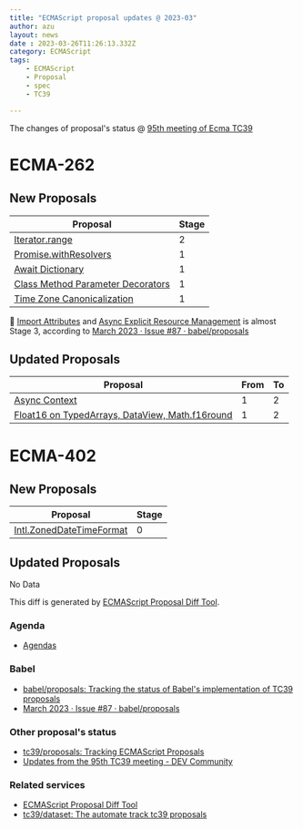 ```yaml
---
title: "ECMAScript proposal updates @ 2023-03"
author: azu
layout: news
date : 2023-03-26T11:26:13.332Z
category: ECMAScript
tags:
    - ECMAScript
    - Proposal
    - spec
    - TC39

---
```


The changes of proposal's status @ [95th meeting of Ecma TC39][Agendas]


# ECMA-262

## New Proposals

| Proposal                                                                                                | Stage |
| ------------------------------------------------------------------------------------------------------- | ----- |
| [Iterator.range](https://github.com/tc39/proposal-iterator.range)                                       | 2     |
| [Promise.withResolvers](https://github.com/tc39/proposal-promise-with-resolvers)                        | 1     |
| [Await Dictionary](https://github.com/tc39/proposal-await-dictionary)                                   | 1     |
| [Class Method Parameter Decorators](https://github.com/tc39/proposal-class-method-parameter-decorators) | 1     |
| [Time Zone Canonicalization](https://github.com/justingrant/proposal-canonical-tz)                      | 1     |

📝 [Import Attributes](https://github.com/tc39/proposal-import-attributes) and [Async Explicit Resource Management](https://github.com/tc39/proposal-async-explicit-resource-management) is almost Stage 3,
according to [March 2023 · Issue #87 · babel/proposals](https://github.com/babel/proposals/issues/87)


## Updated Proposals

| Proposal                                                                                         | From  | To    |
| ------------------------------------------------------------------------------------------------ | ----- | ----- |
| [Async Context](https://github.com/tc39/proposal-async-context)                                  | 1     | 2     |
| [Float16 on TypedArrays, DataView, Math.f16round](https://github.com/tc39/proposal-float16array) | 1     | 2     |


# ECMA-402

## New Proposals

| Proposal                                                                            | Stage |
| ----------------------------------------------------------------------------------- | ----- |
| [Intl.ZonedDateTimeFormat](https://github.com/FrankYFTang/intl-zoneddatetimeformat) | 0     |

## Updated Proposals

No Data


This diff is generated by [ECMAScript Proposal Diff Tool](https://azu.github.io/ecmascript-proposals-json/).

### Agenda

- [Agendas][]

### Babel

- [babel/proposals: Tracking the status of Babel's implementation of TC39 proposals](https://github.com/babel/proposals)
- [March 2023 · Issue #87 · babel/proposals](https://github.com/babel/proposals/issues/87)

### Other proposal's status 

- [tc39/proposals: Tracking ECMAScript Proposals](https://github.com/tc39/proposals)
- [Updates from the 95th TC39 meeting - DEV Community](https://dev.to/hemanth/updates-from-the-95th-tc39-meeting-ne5)

### Related services

- [ECMAScript Proposal Diff Tool](https://azu.github.io/ecmascript-proposals-json/)
- [tc39/dataset: The automate track tc39 proposals](https://github.com/tc39/dataset)

[Agendas]: https://github.com/tc39/agendas/blob/main/2023/03.md
